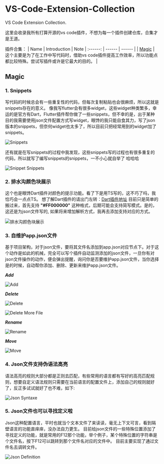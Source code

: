 # VS-Code-Extension-Collection

VS Code Extension Collection.

这里会收录我所有打算开源的vs code插件，不想为每一个插件创建仓库，合集才是王道。

插件合集：
| Name | Introduction | Note
| :------: | ------ | ------ |
| [Magic](#magic) | 这个主要是为了在工作中写代码时，借助vs code插件提高工作效率，所以功能点都比较特殊。尝试写插件或许是它最大的目的。 | 

## Magic

### 1. Snippets

写代码的时候总会有一些重复性的代码，但每次复制粘贴也会很麻烦，所以这就是snippets存在的意义。
像我写flutter会有很多widget，这些widget种类繁多，幸运的是官方有Dart，Flutter插件帮你做了一些snippets，但不幸的是，出于某种目的我需要使用json文件配置方式写widget，眼馋的我只能自食其力，写了json版本的snippets，但奈何widget也太多了，所以目前只把经常用到的widget加了snippets。

![Snippets](https://raw.githubusercontent.com/Nomeleel/Assets/master/vs_code_extension_collection/markdown/snippets.png)

还有就是在写snippets的过程中我发现，这些snippets写的过程也有很多重复的代码，所以就写了编写snippets的snippets，一不小心就自举了 哈哈哈

![Snippet Snippets](https://raw.githubusercontent.com/Nomeleel/Assets/master/vs_code_extension_collection/markdown/snippet_snippet.png)

### 2. 排水沟颜色块展示

这个也是眼馋Dart插件对颜色的提示功能。看了下是用TS写的，这不巧了吗，我恰巧会一点点TS。
想了解Dart插件的请出门左转：[Dart插件地址](https://github.com/Dart-Code/Dart-Code)
目前只是简单的搬过来，首先支持 **"#FF000000"** 这种格式，后期可能会支持简写模式。是的，这还是为json文件写的, 如果将来增加解析方式，我再去添加支持对应的方式。

![排水沟颜色块展示](https://raw.githubusercontent.com/Nomeleel/Assets/master/vs_code_extension_collection/markdown/gutter_color.png)

### 3. 自维护app.json文件

基于项目架构，对于json文件，要将其文件名添加到app.json对应节点下。对于这个动作是如此的机械，完全可以写个插件自动监测添加的json文件，一旦你有对json文件操作的动作，便会弹出提醒，询问你是否要维护app.json文件，当你选择是的时候，自动帮你添加、删除、更新来维护app.json文件。

***Add***

![Add](https://raw.githubusercontent.com/Nomeleel/Assets/master/vs_code_extension_collection/markdown/add_json_file.gif)

***Delete***

![Delete](https://raw.githubusercontent.com/Nomeleel/Assets/master/vs_code_extension_collection/markdown/delete_json_file.gif)

![Delete More File](https://raw.githubusercontent.com/Nomeleel/Assets/master/vs_code_extension_collection/markdown/delete_jsons_file.gif)

***Rename***

![Rename](https://raw.githubusercontent.com/Nomeleel/Assets/master/vs_code_extension_collection/markdown/rename_json_file.gif)

***Move***

![Move](https://raw.githubusercontent.com/Nomeleel/Assets/master/vs_code_extension_collection/markdown/move_json_file.gif)

### 4. Json文件支持伪语法高亮

语法高亮的规则大部分都是正则去匹配，有些常用的语言都有写好的高亮匹配规则，想要自定义语法规则只需要在当前语言的配置文件上，添加自己的规则就好了，反正多试试就好了也不难，如下:

![Json Syntaxe](https://raw.githubusercontent.com/Nomeleel/Assets/master/vs_code_extension_collection/markdown/json_syntaxe.png)

### 5. Json文件也可以寻找定义啦

Json这种配置语言，平时也就当个文本文件了来读读，毫无上下文可言，看到隔壁语言的功能直痒痒，没办法自力更生。
目前给json文件的一些特殊位置添加了寻找定义的功能，就是常用的F12那个功能，举个例子，某个特殊位置的字符串是个文件名，按下F12可以跳转到那个文件名对应的文件中。
目前主要实现了通过文件名去调转文件。

![Json Definition](https://raw.githubusercontent.com/Nomeleel/Assets/master/vs_code_extension_collection/markdown/json_definition.gif)
